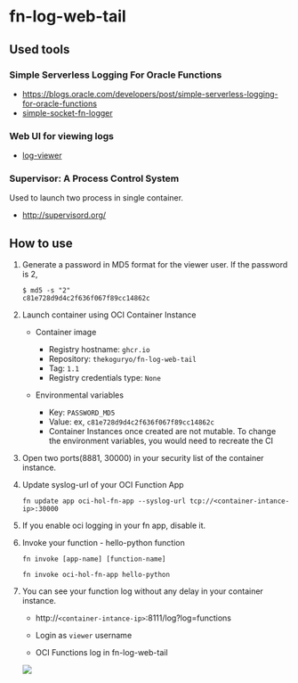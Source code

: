 # fn-log-web-tail

## Used tools

### Simple Serverless Logging For Oracle Functions
- https://blogs.oracle.com/developers/post/simple-serverless-logging-for-oracle-functions
- [simple-socket-fn-logger](https://github.com/recursivecodes/simple-socket-fn-logger)

### Web UI for viewing logs
- [log-viewer](https://github.com/sevdokimov/log-viewer)

### Supervisor: A Process Control System
Used to launch two process in single container.
- http://supervisord.org/

## How to use

1. Generate a password in MD5 format for the viewer user. If the password is 2,

   ```
   $ md5 -s "2"
   c81e728d9d4c2f636f067f89cc14862c
   ```

2. Launch container using OCI Container Instance

   - Container image

      * Registry hostname: `ghcr.io`
      * Repository: `thekoguryo/fn-log-web-tail`
      * Tag: `1.1`
      * Registry credentials type: `None`

   - Environmental variables

      * Key: `PASSWORD_MD5`
      * Value: ex, `c81e728d9d4c2f636f067f89cc14862c`
      * Container Instances once created are not mutable. To change the environment variables, you would need to recreate the CI


3. Open two ports(8881, 30000) in your security list of the container instance.

4. Update syslog-url of your OCI Function App

   ```
   fn update app oci-hol-fn-app --syslog-url tcp://<container-intance-ip>:30000
   ```

5. If you enable oci logging in your fn app, disable it.

6. Invoke your function - hello-python function

   ```fn invoke [app-name] [function-name]```

   ```
   fn invoke oci-hol-fn-app hello-python
   ```

6. You can see your function log without any delay in your container instance.

   - http://`<container-intance-ip>`:8111/log?log=functions

   - Login as `viewer` username
   
   - OCI Functions log in fn-log-web-tail

   ![](images/fn-log-web-tail.png)
